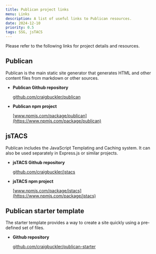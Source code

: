 ```yaml
---
title: Publican project links
menu: Links
description: A list of useful links to Publican resources.
date: 2024-12-10
priority: 0.5
tags: SSG, jsTACS
---
```


Please refer to the following links for project details and resources.

## Publican

Publican is the main static site generator that generates HTML and other content files from markdown or other sources.

* **Publican Github repository**

  [github.com/craigbuckler/publican](https://github.com/craigbuckler/publican)

* **Publican npm project**

  [www.npmjs.com/package/publican](https://www.npmjs.com/package/publican)


## jsTACS

Publican includes the JavaScript Templating and Caching system. It can also be used separately in Express.js or similar projects.

* **jsTACS Github repository**

  [github.com/craigbuckler/jstacs](https://github.com/craigbuckler/jstacs)

* **jsTACS npm project**

  [www.npmjs.com/package/jstacs](https://www.npmjs.com/package/jstacs)


## Publican starter template

The starter template provides a way to create a site quickly using a pre-defined set of files.

* **Github repository**

  [github.com/craigbuckler/publican-starter](https://github.com/craigbuckler/publican-starter)
